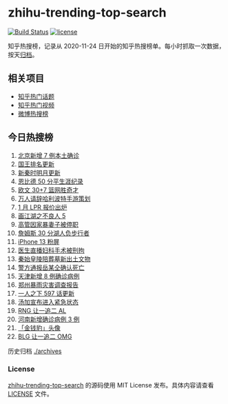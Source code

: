 # zhihu-trending-top-search

[![Build Status](https://github.com/justjavac/zhihu-trending-top-search/workflows/ci/badge.svg?branch=main)](https://github.com/justjavac/zhihu-trending-top-search/actions)
[![license](https://img.shields.io/github/license/justjavac/zhihu-trending-top-search)](https://github.com/justjavac/zhihu-trending-top-search/blob/main/LICENSE)

知乎热搜榜，记录从 2020-11-24 日开始的知乎热搜榜单。每小时抓取一次数据，按天[归档](./archives)。

## 相关项目

- [知乎热门话题](https://github.com/justjavac/zhihu-trending-hot-questions)
- [知乎热门视频](https://github.com/justjavac/zhihu-trending-hot-video)
- [微博热搜榜](https://github.com/justjavac/weibo-trending-hot-search)

## 今日热搜榜

<!-- BEGIN -->
<!-- 最后更新时间 Sat Jan 22 2022 06:09:01 GMT+0800 (China Standard Time) -->

1. [北京新增 7 例本土确诊](https://www.zhihu.com/search?q=北京疫情)
1. [国王排名更新](https://www.zhihu.com/search?q=国王排名)
1. [新秦时明月更新](https://www.zhihu.com/search?q=新秦时明月)
1. [恩比德 50 分平生涯纪录](https://www.zhihu.com/search?q=恩比德)
1. [欧文 30+7 篮网胜奇才](https://www.zhihu.com/search?q=篮网)
1. [万人请辞哈利波特手游策划](https://www.zhihu.com/search?q=请辞哈利波特策划)
1. [1 月 LPR 报价出炉](https://www.zhihu.com/search?q=LPR)
1. [画江湖之不良人 5](https://www.zhihu.com/search?q=不良人)
1. [高管因家暴妻子被停职](https://www.zhihu.com/search?q=高管家暴)
1. [詹姆斯 30 分湖人负步行者](https://www.zhihu.com/search?q=湖人)
1. [iPhone 13 粉屏](https://www.zhihu.com/search?q=iPhone13粉屏)
1. [医生直播妇科手术被刑拘](https://www.zhihu.com/search?q=医生直播妇科手术)
1. [秦始皇陵陪葬墓新出土文物](https://www.zhihu.com/search?q=秦始皇陵)
1. [警方通报岳某仝确认死亡](https://www.zhihu.com/search?q=警方通报打工寻子)
1. [天津新增 8 例确诊病例](https://www.zhihu.com/search?q=天津疫情)
1. [郑州暴雨灾害调查报告](https://www.zhihu.com/search?q=郑州720特大暴雨)
1. [一人之下 597 话更新](https://www.zhihu.com/search?q=一人之下)
1. [汤加宣布进入紧急状态](https://www.zhihu.com/search?q=汤加)
1. [RNG 让一追二 AL](https://www.zhihu.com/search?q=rng)
1. [河南新增确诊病例 3 例](https://www.zhihu.com/search?q=河南疫情)
1. [「金钱豹」头像](https://www.zhihu.com/search?q=金钱豹头像)
1. [BLG 让一追二 OMG](https://www.zhihu.com/search?q=blg)

<!-- END -->

历史归档 [./archives](./archives)

### License

[zhihu-trending-top-search](https://github.com/justjavac/zhihu-trending-top-search)
的源码使用 MIT License 发布。具体内容请查看 [LICENSE](./LICENSE) 文件。

